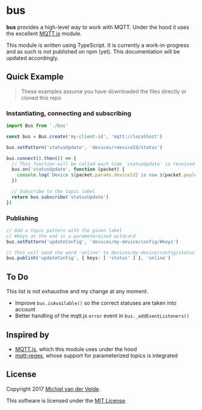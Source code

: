 # bus

**bus** provides a high-level way to work with MQTT. Under the hood it uses
the excellent [MQTT.js](https://github.com/mqttjs/MQTT.js) module.

This module is written using TypeScript. It is currently a work-in-progress and
as such is not published on npm (yet). This documentation will be updated
accordingly.

## Quick Example

> These examples assume you have downloaded the files directly or cloned this repo

### Instantiating, connecting and subscribing

```ts
import Bus from './bus'

const bus = Bus.create('my-client-id', 'mqtt://localhost')

bus.setPattern('statusUpdate', 'devices/+deviceId/status')

bus.connect().then(() => {
  // This function will be called each time `statusUpdate` is received
  bus.on('statusUpdate', function (packet) {
    console.log(`Device ${packet.params.deviceId} is now ${packet.payload}`)
  })

  // Subscribe to the topic label
  return bus.subscribe('statusUpdate')
})
```

### Publishing

```ts
// Add a topic pattern with the given label
// #keys at the end is a parameteraized wildcard
bus.setPattern('updateConfig', 'devices/my-device/config/#keys')

// This will send the word 'online' to devices/my-device/config/status
bus.publish('updateConfig', { keys: [ 'status' ] }, 'online')
```

## To Do

This list is not exhaustive and my change at any moment.

- Improve `bus.isAvailable()` so the correct statuses are taken into account
- Better handling of the mqtt.js `error` event in `bus._addEventListeners()`

## Inspired by

- [MQTT.js](https://github.com/mqttjs/MQTT.js), which this module uses under the hood
- [mqtt-regex](https://github.com/RangerMauve/mqtt-regex), whose support for parameterized
topics is integrated

## License

Copyright 2017 [Michiel van der Velde](http://www.michielvdvelde.nl).

This software is licensed under the [MIT License](LICENSE).
